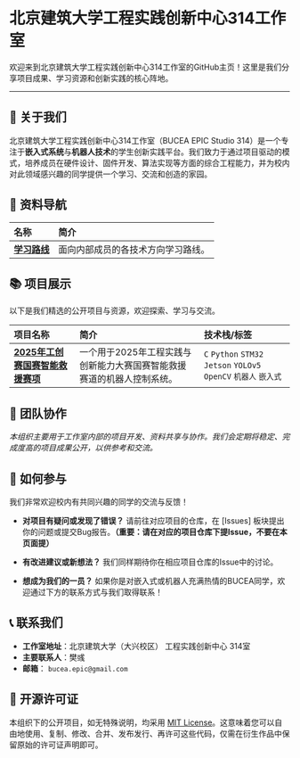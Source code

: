 # 北京建筑大学工程实践创新中心314工作室

欢迎来到北京建筑大学工程实践创新中心314工作室的GitHub主页！这里是我们分享项目成果、学习资源和创新实践的核心阵地。

---

## 🎯 关于我们

北京建筑大学工程实践创新中心314工作室（BUCEA EPIC Studio 314）是一个专注于**嵌入式系统**与**机器人技术**的学生创新实践平台。我们致力于通过项目驱动的模式，培养成员在硬件设计、固件开发、算法实现等方面的综合工程能力，并为校内对此领域感兴趣的同学提供一个学习、交流和创造的家园。

## 📑 资料导航
| 名称 | 简介 |
| :--- | :--- |
| **[学习路线](https://github.com/BUCEA-EPIC/learning-materials)** | 面向内部成员的各技术方向学习路线。 |

## 📚 项目展示

以下是我们精选的公开项目与资源，欢迎探索、学习与交流。

| 项目名称 | 简介 | 技术栈/标签 |
| :--- | :--- | :--- |
| **[2025年工创赛国赛智能救援赛项](https://github.com/fanyuo/Intelligent-Rescue-2025)** | 一个用于2025年工程实践与创新能力大赛国赛智能救援赛道的机器人控制系统。 | `C` `Python` `STM32` `Jetson` `YOLOv5` `OpenCV` `机器人` `嵌入式` |

## 👥 团队协作

*本组织主要用于工作室内部的项目开发、资料共享与协作。我们会定期将稳定、完成度高的项目成果公开，以供参考和交流。*

## 🤝 如何参与

我们非常欢迎校内有共同兴趣的同学的交流与反馈！

-   **对项目有疑问或发现了错误？**
    请前往对应项目的仓库，在 [Issues] 板块提出你的问题或提交Bug报告。**（重要：请在对应的项目仓库下提Issue，不要在本页面提）**

-   **有改进建议或新想法？**
    我们同样期待你在相应项目仓库的Issue中的讨论。

-   **想成为我们的一员？**
    如果你是对嵌入式或机器人充满热情的BUCEA同学，欢迎通过下方的联系方式与我们取得联系！

## 📞 联系我们

-   **工作室地址**：北京建筑大学（大兴校区） 工程实践创新中心 314室
-   **主要联系人**：樊彧
-   **邮箱**： `bucea.epic@gmail.com`

## 📄 开源许可证

本组织下的公开项目，如无特殊说明，均采用 [MIT License](LICENSE)。这意味着您可以自由地使用、复制、修改、合并、发布发行、再许可这些代码，仅需在衍生作品中保留原始的许可证声明即可。